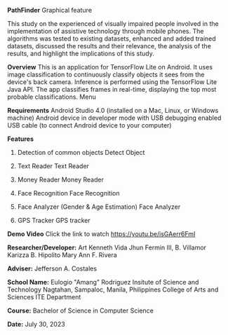 **PathFinder**
Graphical feature

This study on the experienced of visually impaired people involved in the implementation of assistive technology through mobile phones. The algorithms was tested to existing datasets, enhanced and added trained datasets, discussed the results and their relevance, the analysis of the results, and highlight the implications of this study.

**Overview**
This is an application for TensorFlow Lite on Android. It uses image classification to continuously classify objects it sees from the device's back camera. Inference is performed using the TensorFlow Lite Java API. The app classifies frames in real-time, displaying the top most probable classifications. Menu

**Requirements**
Android Studio 4.0 (installed on a Mac, Linux, or Windows machine)
Android device in developer mode with USB debugging enabled
USB cable (to connect Android device to your computer)

**Features**
1. Detection of common objects
Detect Object

2. Text Reader
Text Reader

3. Money Reader
Money Reader

4. Face Recognition
Face Recognition

5. Face Analyzer (Gender & Age Estimation)
Face Analyzer

6. GPS Tracker
GPS tracker

**Demo Video**
Click the link to watch https://youtu.be/isGAerr6FmI

**Researcher/Developer:**
Art Kenneth Vida
Jhun Fermin III, B. Villamor
Karizza B. Hipolito
Mary Ann F. Rivera

**Adviser:**
Jefferson A. Costales

**School Name:**
Eulogio "Amang" Rodriguez Insitute of Science and Technology
Nagtahan, Sampaloc, Manila, Philippines
College of Arts and Sciences
ITE Department

**Course:**
Bachelor of Science in Computer Science

**Date:**
July 30, 2023
